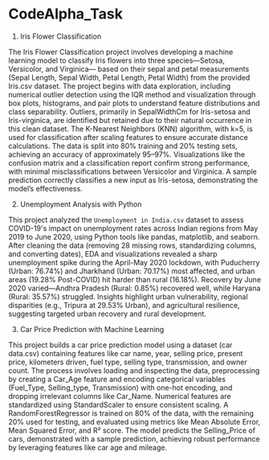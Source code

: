 # CodeAlpha_Task

1. Iris Flower Classification
   
The Iris Flower Classification project involves developing a machine learning model to classify Iris flowers into three species—Setosa, Versicolor, and Virginica— 
based on their sepal and petal measurements (Sepal Length, Sepal Width, Petal Length, Petal Width) from the provided Iris.csv dataset. The project begins with data 
exploration, including numerical outlier detection using the IQR method and visualization through box plots, histograms, and pair plots to understand feature distributions and class separability. Outliers, primarily in SepalWidthCm for Iris-setosa and Iris-virginica, are identified but retained due to their natural 
occurrence in this clean dataset. The K-Nearest Neighbors (KNN) algorithm, with k=5, is used for classification after scaling features to ensure accurate distance calculations. The data is split into 80% training and 20% testing sets, achieving an accuracy of approximately 95–97%. Visualizations like the confusion matrix and a classification report confirm strong performance, with minimal misclassifications between Versicolor and Virginica. A sample prediction correctly classifies a new input as Iris-setosa, demonstrating the model’s effectiveness.

2. Unemployment Analysis with Python
   
This project analyzed the `Unemployment in India.csv` dataset to assess COVID-19's impact on unemployment rates across Indian regions from May 2019 to June 2020, using Python tools like pandas, matplotlib, and seaborn. After cleaning the data (removing 28 missing rows, standardizing columns, and converting dates), EDA and visualizations revealed a sharp unemployment spike during the April-May 2020 lockdown, with Puducherry (Urban: 76.74%) and Jharkhand (Urban: 70.17%) most affected, and urban areas (19.28% Post-COVID) hit harder than rural (16.18%). Recovery by June 2020 varied—Andhra Pradesh (Rural: 0.85%) recovered well, while Haryana (Rural: 35.57%) struggled. Insights highlight urban vulnerability, regional disparities (e.g., Tripura at 29.53% Urban), and agricultural resilience, suggesting targeted urban recovery and rural development.

3. Car Price Prediction with Machine Learning

This project builds a car price prediction model using a dataset (car data.csv) containing features like car name, year, selling price, present price, kilometers driven, fuel type, selling type, transmission, and owner count. The process involves loading and inspecting the data, preprocessing by creating a Car_Age feature and encoding categorical variables (Fuel_Type, Selling_type, Transmission) with one-hot encoding, and dropping irrelevant columns like Car_Name. Numerical features are standardized using StandardScaler to ensure consistent scaling. A RandomForestRegressor is trained on 80% of the data, with the remaining 20% used for testing, and evaluated using metrics like Mean Absolute Error, Mean Squared Error, and R² score. The model predicts the Selling_Price of cars, demonstrated with a sample prediction, achieving robust performance by leveraging features like car age and mileage.
   
